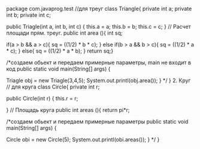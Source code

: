 package com.javaprog.test
//для треуг
class Triangle{
private int a;
private int b;
private int c;

public Triagle(int a, int b, int c) {
this.a = a;
this.b = b;
this.c = c;
}
// Расчет площади прям. треуг.
public int area (){
int sq;

if(a > b && a > c){
sq = ((1/2) * b * c);
}
else if(b > a && b > c){
sq = ((1/2) * a * c);
}
else{
sq = ((1/2) * a * b);
}
return sq;}


/*создаем обьект и передаем примерные параметры, main не входит в код
public static void main(String[] args) {

    
Triagle obj = new Triagle(3,4,5);
System.out.printl(obj.area());
}
*/
}
2. Круг
// для круга
class Circle{
private int r;


public Circle(int r) {
this.r = r;

}
// Площадь круга
public int areas (){
return pi*r;



/*создаем обьект и передаем примерные параметры
public static void main(String[] args) {

    
Circle obi = new Circle(5);
System.out.printl(obi.areas());
}
*/
}
